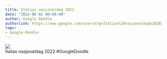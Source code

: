 ```yaml
---
title: Italias nasjonaldag 2022
date: "2022-06-02 00:00:00"
author: Google Doodle
authorlink: https://www.google.com/search?q=Italias%20nasjonaldag%202022
tags:
- Google-Doodle
---
```

<img src="https://www.google.com/logos/doodles/2022/italy-republic-day-2022-6753651837109612-law.gif" referrerpolicy="no-referrer"><br>Italias nasjonaldag 2022 #GoogleDoodle